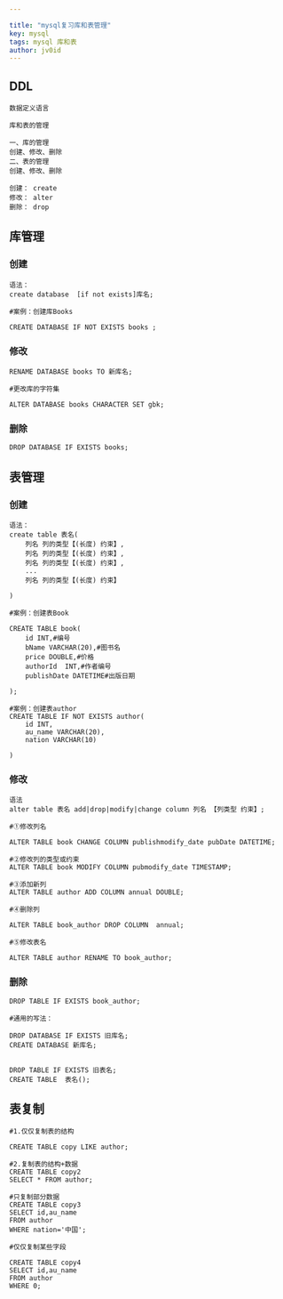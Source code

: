 ```yaml
---

title: "mysql复习库和表管理"
key: mysql
tags: mysql 库和表
author: jv0id
---
```




## DDL

```
数据定义语言

库和表的管理

一、库的管理
创建、修改、删除
二、表的管理
创建、修改、删除

创建： create
修改： alter
删除： drop
```



## 库管理

### 创建

```
语法：
create database  [if not exists]库名;
```

```
#案例：创建库Books

CREATE DATABASE IF NOT EXISTS books ;
```

### 修改

```
RENAME DATABASE books TO 新库名;
```

```
#更改库的字符集

ALTER DATABASE books CHARACTER SET gbk;
```

### 删除

```
DROP DATABASE IF EXISTS books;
```



## 表管理

### 创建

```
语法：
create table 表名(
	列名 列的类型【(长度) 约束】,
	列名 列的类型【(长度) 约束】,
	列名 列的类型【(长度) 约束】,
	...
	列名 列的类型【(长度) 约束】

)
```

```
#案例：创建表Book

CREATE TABLE book(
	id INT,#编号
	bName VARCHAR(20),#图书名
	price DOUBLE,#价格
	authorId  INT,#作者编号
	publishDate DATETIME#出版日期

);
```

```
#案例：创建表author
CREATE TABLE IF NOT EXISTS author(
	id INT,
	au_name VARCHAR(20),
	nation VARCHAR(10)

)
```

### 修改

```
语法
alter table 表名 add|drop|modify|change column 列名 【列类型 约束】;

```

```
#①修改列名

ALTER TABLE book CHANGE COLUMN publishmodify_date pubDate DATETIME;
```

```
#②修改列的类型或约束
ALTER TABLE book MODIFY COLUMN pubmodify_date TIMESTAMP;

```

```
#③添加新列
ALTER TABLE author ADD COLUMN annual DOUBLE; 
```

```
#④删除列

ALTER TABLE book_author DROP COLUMN  annual;
```

```
#⑤修改表名

ALTER TABLE author RENAME TO book_author;
```

### 删除

```
DROP TABLE IF EXISTS book_author;
```

```
#通用的写法：

DROP DATABASE IF EXISTS 旧库名;
CREATE DATABASE 新库名;


DROP TABLE IF EXISTS 旧表名;
CREATE TABLE  表名();
```



## 表复制

```
#1.仅仅复制表的结构

CREATE TABLE copy LIKE author;
```

```
#2.复制表的结构+数据
CREATE TABLE copy2 
SELECT * FROM author;
```

```
#只复制部分数据
CREATE TABLE copy3
SELECT id,au_name
FROM author 
WHERE nation='中国';
```

```
#仅仅复制某些字段

CREATE TABLE copy4 
SELECT id,au_name
FROM author
WHERE 0;
```

